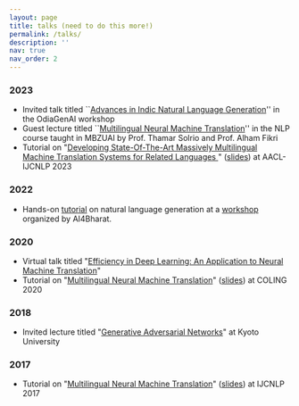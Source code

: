 ```yaml
---
layout: page
title: talks (need to do this more!)
permalink: /talks/
description: ''
nav: true
nav_order: 2
---
```


### 2023

- Invited talk titled ``[Advances in Indic Natural Language Generation](https://docs.google.com/presentation/d/1tG3qeKjXhdivZNJ3EJCfkdWWMH_JZCn1-VcCNO-ZKzU/edit?usp=sharing)'' in the OdiaGenAI workshop
- Guest lecture titled ``[Multilingual Neural Machine Translation](https://docs.google.com/presentation/d/1pJFJ78T4542pjM3hZC48TNC3mkoIwcQcM5LXDBBBk6U/edit?usp=sharing)'' in the NLP course taught in MBZUAI by Prof. Thamar Solrio and Prof. Alham Fikri
- Tutorial on "[Developing State-Of-The-Art Massively Multilingual Machine Translation Systems for Related Languages
](https://www.youtube.com/watch?v=bkmrlcWvBQM)" ([slides](https://docs.google.com/presentation/d/1BW9N9Fi8X9QQYB_DmyjHm2w-0idKlfuydH3eswgpIqs/edit?usp=sharing)) at AACL-IJCNLP 2023

### 2022

- Hands-on [tutorial](https://colab.research.google.com/drive/13Gj7bAhR2HIdgSXEzp8fu4xwqrKsEYaa?usp=sharing) on natural language generation at a [workshop](https://github.com/AI4Bharat/workshop-nlg-nlu-2022?tab=readme-ov-file) organized by AI4Bharat.

### 2020

- Virtual talk titled "[Efficiency in Deep Learning: An Application to Neural Machine Translation](https://docs.google.com/presentation/d/1ykJf5ixDt3O3e_4Iae2iCS3IPIZNlNuGY0znXX-mea0/edit?usp=sharing)"
- Tutorial on "[Multilingual Neural Machine Translation](https://www.youtube.com/watch?v=BdZeN-6TYzs)" ([slides](https://docs.google.com/presentation/d/1ABRzQu2ctm3f_u2G7AOB-9oipKoZgEdo3aJev75tVOg/edit?usp=sharing)) at COLING 2020

### 2018

- Invited lecture titled "[Generative Adversarial Networks](https://docs.google.com/presentation/d/1nNyAXkO-qsSrK31sexWYvCfy5amX-cJraQuMbedqSM0/edit?usp=sharing)" at Kyoto University

### 2017

- Tutorial on "[Multilingual Neural Machine Translation](https://aclanthology.org/I17-5004/)" ([slides](https://docs.google.com/presentation/d/1DQ5Fy6Viwhlr4GrbpQNfjCYWW1K8fbBHSpTCrAl1MaM/edit?usp=sharing)) at IJCNLP 2017
